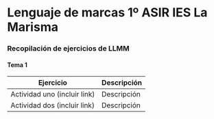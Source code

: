 # Lenguaje de marcas 1º ASIR IES La Marisma
### Recopilación de ejercicios de LLMM

#### Tema 1

**Ejercicio** | **Descripción**
------------ | -------------
Actividad uno (incluir link) | Descripción  
Actividad dos (incluir link) | Descripción
